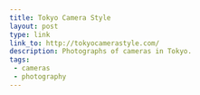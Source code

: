 ```yaml
---
title: Tokyo Camera Style
layout: post
type: link
link_to: http://tokyocamerastyle.com/
description: Photographs of cameras in Tokyo.
tags:
 - cameras
 - photography
---
```

&nbsp;